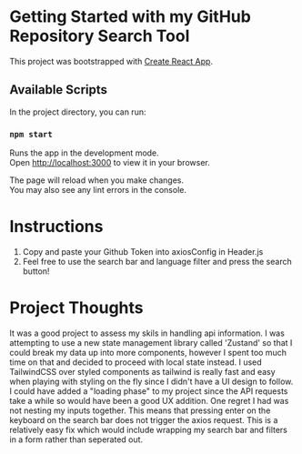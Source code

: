 # Getting Started with my GitHub Repository Search Tool

This project was bootstrapped with [Create React App](https://github.com/facebook/create-react-app).

## Available Scripts

In the project directory, you can run:

### `npm start`

Runs the app in the development mode.\
Open [http://localhost:3000](http://localhost:3000) to view it in your browser.

The page will reload when you make changes.\
You may also see any lint errors in the console.

# Instructions

1. Copy and paste your Github Token into axiosConfig in Header.js
2. Feel free to use the search bar and language filter and press the search button!

# Project Thoughts

It was a good project to assess my skils in handling api information. I was attempting to use a new state management library called 'Zustand' so that I could break my data up into more components, however I spent too much time on that and decided to proceed with local state instead. I used TailwindCSS over styled components as tailwind is really fast and easy when playing with styling on the fly since I didn't have a UI design to follow. I could have added a "loading phase" to my project since the API requests take a while so would have been a good UX addition. One regret I had was not nesting my inputs together. This means that pressing enter on the keyboard on the search bar does not trigger the axios request. This is a relatively easy fix which would include wrapping my search bar and filters in a form rather than seperated out.


